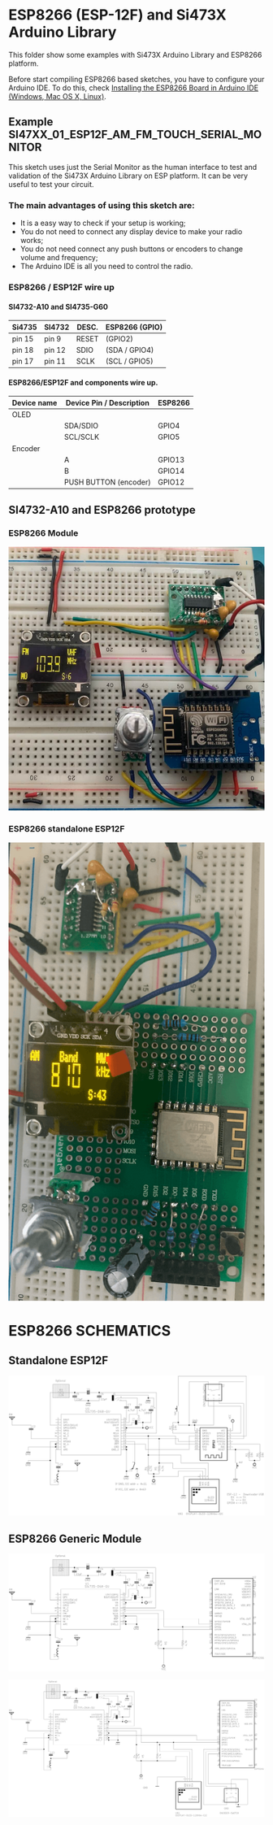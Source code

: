 # ESP8266 (ESP-12F) and Si473X Arduino Library

This folder show some examples with Si473X Arduino Library  and ESP8266 platform.

Before start compiling ESP8266 based sketches, you have to configure your Arduino IDE. 
To do this, check [Installing the ESP8266 Board in Arduino IDE (Windows, Mac OS X, Linux)](https://randomnerdtutorials.com/how-to-install-esp8266-board-arduino-ide/).


## Example SI47XX_01_ESP12F_AM_FM_TOUCH_SERIAL_MONITOR

This sketch uses just the Serial Monitor as the human interface to test and validation of the Si473X Arduino Library on ESP platform. It can be very useful to test your circuit. 

### The main advantages of using this sketch are: 

* It is a easy way to check if your setup is working;
* You do not need to connect any display device to make your radio works;
* You do not need connect any push buttons or encoders to change volume and frequency;
* The Arduino IDE is all you need to control the radio.  


### ESP8266 / ESP12F wire up


#### SI4732-A10 and SI4735-G60

| Si4735  | SI4732   | DESC.  | ESP8266  (GPIO)    |
|---------| -------- |--------|--------------------|
| pin 15  |  pin 9   | RESET  |   (GPIO2)        |  
| pin 18  |  pin 12  | SDIO   |   (SDA / GPIO4)  |
| pin 17  |  pin 11  | SCLK   |   (SCL / GPIO5)  |


#### ESP8266/ESP12F and components wire up. 
  
| Device name               | Device Pin / Description      |  ESP8266      |
| ----------------          | ----------------------------- | ------------  |
|    OLED                   |                               |               |
|                           | SDA/SDIO                      |  GPIO4        | 
|                           | SCL/SCLK                      |  GPIO5        | 
|    Encoder                |                               |               |
|                           | A                             |  GPIO13       |
|                           | B                             |  GPIO14       |
|                           | PUSH BUTTON (encoder)         |  GPIO12       |



## SI4732-A10 and ESP8266 prototype 

### ESP8266 Module

![ESP8266 prototype](../../extras/images/esp8266_module.jpg)


### ESP8266 standalone ESP12F


![ESP8266 prototype](../../extras/images/esp8266_12F1.png)



# ESP8266 SCHEMATICS 

## Standalone ESP12F

![ESP8266_12_F Basic schematic](../../extras/images/schematic_esp8266_12_f.png)


## ESP8266 Generic Module


![ESP8266 Basic schematic](../../extras/images/schematic_esp8266_basic.png)


![ESP32 Basic schematic](../../extras/images/schematic_esp8266_oled_SI47XX_02_ALL_IN_ONE.png)

